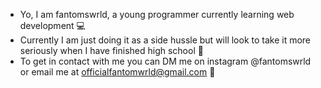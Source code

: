 - Yo, I am fantomswrld, a young programmer currently learning web development 💻
- Currently I am just doing it as a side hussle but will look to take it more seriously when I have finished high school 🏫
- To get in contact with me you can DM me on instagram @fantomswrld or email me at officialfantomwrld@gmail.com 📩
